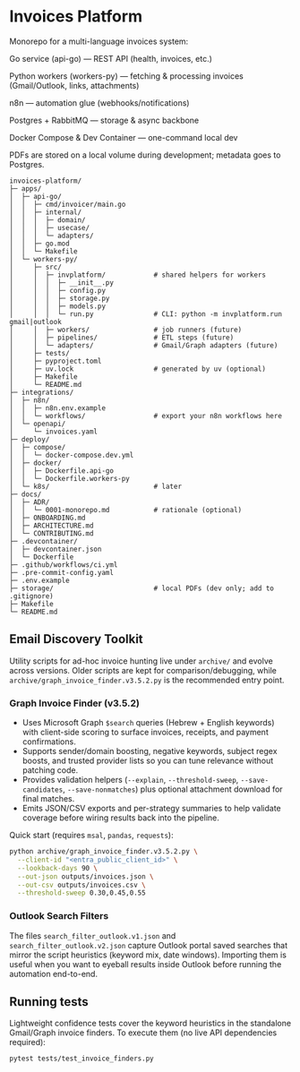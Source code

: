 # Invoices Platform

Monorepo for a multi-language invoices system:

Go service (api-go) — REST API (health, invoices, etc.)

Python workers (workers-py) — fetching & processing invoices (Gmail/Outlook, links, attachments)

n8n — automation glue (webhooks/notifications)

Postgres + RabbitMQ — storage & async backbone

Docker Compose & Dev Container — one-command local dev

PDFs are stored on a local volume during development; metadata goes to Postgres.

```
invoices-platform/
├─ apps/
│  ├─ api-go/
│  │  ├─ cmd/invoicer/main.go
│  │  ├─ internal/
│  │  │  ├─ domain/
│  │  │  ├─ usecase/
│  │  │  └─ adapters/
│  │  ├─ go.mod
│  │  └─ Makefile
│  └─ workers-py/
│     ├─ src/
│     │  ├─ invplatform/            # shared helpers for workers
│     │  │  ├─ __init__.py
│     │  │  ├─ config.py
│     │  │  ├─ storage.py
│     │  │  ├─ models.py
│     │  │  └─ run.py               # CLI: python -m invplatform.run gmail|outlook
│     │  ├─ workers/                # job runners (future)
│     │  ├─ pipelines/              # ETL steps (future)
│     │  └─ adapters/               # Gmail/Graph adapters (future)
│     ├─ tests/
│     ├─ pyproject.toml
│     ├─ uv.lock                    # generated by uv (optional)
│     ├─ Makefile
│     └─ README.md
├─ integrations/
│  ├─ n8n/
│  │  ├─ n8n.env.example
│  │  └─ workflows/                 # export your n8n workflows here
│  └─ openapi/
│     └─ invoices.yaml
├─ deploy/
│  ├─ compose/
│  │  └─ docker-compose.dev.yml
│  ├─ docker/
│  │  ├─ Dockerfile.api-go
│  │  └─ Dockerfile.workers-py
│  └─ k8s/                          # later
├─ docs/
│  ├─ ADR/
│  │  └─ 0001-monorepo.md           # rationale (optional)
│  ├─ ONBOARDING.md
│  ├─ ARCHITECTURE.md
│  └─ CONTRIBUTING.md
├─ .devcontainer/
│  ├─ devcontainer.json
│  └─ Dockerfile
├─ .github/workflows/ci.yml
├─ .pre-commit-config.yaml
├─ .env.example
├─ storage/                         # local PDFs (dev only; add to .gitignore)
├─ Makefile
└─ README.md

```
## Email Discovery Toolkit

Utility scripts for ad-hoc invoice hunting live under `archive/` and evolve across versions. Older scripts are kept for comparison/debugging, while `archive/graph_invoice_finder.v3.5.2.py` is the recommended entry point.

### Graph Invoice Finder (v3.5.2)

- Uses Microsoft Graph `$search` queries (Hebrew + English keywords) with client-side scoring to surface invoices, receipts, and payment confirmations.
- Supports sender/domain boosting, negative keywords, subject regex boosts, and trusted provider lists so you can tune relevance without patching code.
- Provides validation helpers (`--explain`, `--threshold-sweep`, `--save-candidates`, `--save-nonmatches`) plus optional attachment download for final matches.
- Emits JSON/CSV exports and per-strategy summaries to help validate coverage before wiring results back into the pipeline.

Quick start (requires `msal`, `pandas`, `requests`):

```bash
python archive/graph_invoice_finder.v3.5.2.py \
  --client-id "<entra_public_client_id>" \
  --lookback-days 90 \
  --out-json outputs/invoices.json \
  --out-csv outputs/invoices.csv \
  --threshold-sweep 0.30,0.45,0.55
```

### Outlook Search Filters

The files `search_filter_outlook.v1.json` and `search_filter_outlook.v2.json` capture Outlook portal saved searches that mirror the script heuristics (keyword mix, date windows). Importing them is useful when you want to eyeball results inside Outlook before running the automation end-to-end.

## Running tests

Lightweight confidence tests cover the keyword heuristics in the standalone Gmail/Graph invoice finders. To execute them (no live API dependencies required):

```bash
pytest tests/test_invoice_finders.py
```
